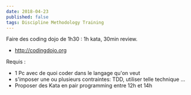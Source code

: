 ```yaml
---
date: 2018-04-23
published: false
tags: Discipline Methodology Training
---
```


Faire des coding dojo de 1h30 : 1h kata, 30min review.
* http://codingdojo.org

Requis : 
* 1 Pc avec de quoi coder dans le langage qu'on veut
* s'imposer une ou plusieurs contraintes: TDD, utiliser telle technique ...
* Proposer des Kata en pair programming entre 12h et 14h
